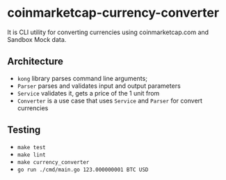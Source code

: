 # coinmarketcap-currency-converter
It is CLI utility for converting currencies using coinmarketcap.com and Sandbox Mock data.

## Architecture
- `kong` library parses command line arguments;
- `Parser` parses and validates input and output parameters
- `Service` validates it, gets a price of the 1 unit from
- `Converter` is a use case that uses `Service` and `Parser` for convert currencies

## Testing
- `make test`
- `make lint`
- `make currency_converter`
- `go run ./cmd/main.go 123.000000001 BTC USD`
